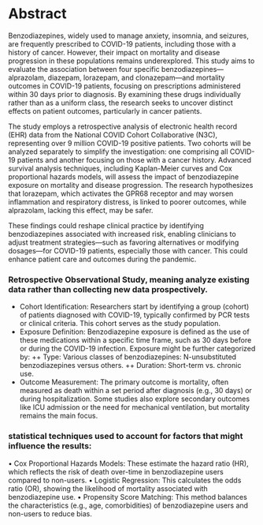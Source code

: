 # Abstract

Benzodiazepines, widely used to manage anxiety, insomnia, and seizures, are frequently prescribed to COVID-19 patients, including those with a history of cancer. However, their impact on mortality and disease progression in these populations remains underexplored. This study aims to evaluate the association between four specific benzodiazepines—alprazolam, diazepam, lorazepam, and clonazepam—and mortality outcomes in COVID-19 patients, focusing on prescriptions administered within 30 days prior to diagnosis. By examining these drugs individually rather than as a uniform class, the research seeks to uncover distinct effects on patient outcomes, particularly in cancer patients.

The study employs a retrospective analysis of electronic health record (EHR) data from the National COVID Cohort Collaborative (N3C), representing over 9 million COVID-19 positive patients. Two cohorts will be analyzed separately to simplify the investigation: one comprising all COVID-19 patients and another focusing on those with a cancer history. Advanced survival analysis techniques, including Kaplan-Meier curves and Cox proportional hazards models, will assess the impact of benzodiazepine exposure on mortality and disease progression. The research hypothesizes that lorazepam, which activates the GPR68 receptor and may worsen inflammation and respiratory distress, is linked to poorer outcomes, while alprazolam, lacking this effect, may be safer.

These findings could reshape clinical practice by identifying benzodiazepines associated with increased risk, enabling clinicians to adjust treatment strategies—such as favoring alternatives or modifying dosages—for COVID-19 patients, especially those with cancer. This could enhance patient care and outcomes during the pandemic.


### Retrospective Observational Study, meaning analyze existing data rather than collecting new data prospectively.
*	Cohort Identification: Researchers start by identifying a group (cohort) of patients diagnosed with COVID-19, typically confirmed by PCR tests or clinical criteria. This cohort serves as the study population.
*	Exposure Definition: Benzodiazepine exposure is defined as the use of these medications within a specific time frame, such as 30 days before or during the COVID-19 infection. Exposure might be further categorized by: 
++	Type: Various classes of benzodiazepines: N-unsubstituted benzodiazepines versus others.
++ 	Duration: Short-term vs. chronic use.
* Outcome Measurement: The primary outcome is mortality, often measured as death within a set period after diagnosis (e.g., 30 days) or during hospitalization. Some studies also explore secondary outcomes like ICU admission or the need for mechanical ventilation, but mortality remains the main focus.

### statistical techniques used to account for factors that might influence the results:
•	Cox Proportional Hazards Models: These estimate the hazard ratio (HR), which reflects the risk of death over-time in benzodiazepine users compared to non-users.
•	Logistic Regression: This calculates the odds ratio (OR), showing the likelihood of mortality associated with benzodiazepine use.
•	Propensity Score Matching: This method balances the characteristics (e.g., age, comorbidities) of benzodiazepine users and non-users to reduce bias.
